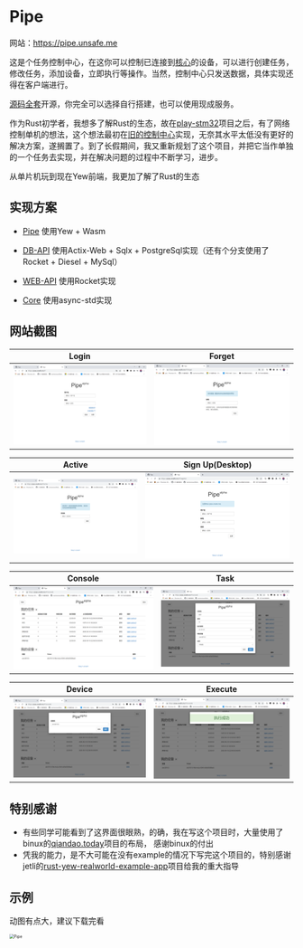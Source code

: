 # Pipe

网站：https://pipe.unsafe.me

这是个任务控制中心，在这你可以控制已连接到[核心](https://github.com/pipe-fun/core.git)的设备，可以进行创建任务，修改任务，添加设备，立即执行等操作。当然，控制中心只发送数据，具体实现还得在客户端进行。

[源码全套](https://github.com/pipe-fun)开源，你完全可以选择自行搭建，也可以使用现成服务。

作为Rust初学者，我想多了解Rust的生态，故在[play-stm32](https://github.com/play-stm32)项目之后，有了网络控制单机的想法，这个想法最初在[旧的控制中心](https://github.com/play-stm32/pipe)实现，无奈其水平太低没有更好的解决方案，遂搁置了。到了长假期间，我又重新规划了这个项目，并把它当作单独的一个任务去实现，并在解决问题的过程中不断学习，进步。

从单片机玩到现在Yew前端，我更加了解了Rust的生态



## 实现方案

* [Pipe](https://github.com/pipe-fun/pipe) 使用Yew + Wasm

* [DB-API](https://github.com/pipe-fun/db-api) 使用Actix-Web + Sqlx + PostgreSql实现（还有个分支使用了Rocket + Diesel + MySql）
* [WEB-API](https://github.com/pipe-fun/web-api) 使用Rocket实现
* [Core](https://github.com/pipe-fun/core) 使用async-std实现 



## 网站截图

|              Login              |              Forget               |
| :-----------------------------: | :-------------------------------: |
| ![login](screenshots/login.png) | ![forget](screenshots/forget.png) |

|              Active               |           Sign Up(Desktop)            |
| :-------------------------------: | :-----------------------------------: |
| ![active](screenshots/active.png) | ![register](screenshots/register.png) |

|               Console               |             Task              |
| :---------------------------------: | :---------------------------: |
| ![console](screenshots/console.png) | ![task](screenshots/task.png) |

|              Device               |               Execute               |
| :-------------------------------: | :---------------------------------: |
| ![device](screenshots/device.png) | ![execute](screenshots/execute.png) |



## 特别感谢

* 有些同学可能看到了这界面很眼熟，的确，我在写这个项目时，大量使用了binux的[qiandao.today](https://github.com/binux/qiandao)项目的布局， 感谢binux的付出
* 凭我的能力，是不大可能在没有example的情况下写完这个项目的，特别感谢jetli的[rust-yew-realworld-example-app](https://github.com/jetli/rust-yew-realworld-example-app)项目给我的重大指导



## 示例

动图有点大，建议下载完看

<img src="screenshots/pipe.gif" align=left alt="Pipe" style="zoom:50%;" />